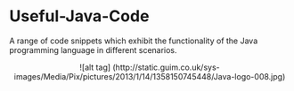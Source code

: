 # Useful-Java-Code

A range of code snippets which exhibit the functionality of the Java programming language in different scenarios.

<p align="center">
  ![alt tag] (http://static.guim.co.uk/sys-images/Media/Pix/pictures/2013/1/14/1358150745448/Java-logo-008.jpg)
</p>

